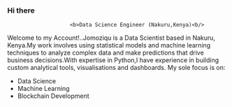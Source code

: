 ### Hi there 

                        <b>Data Science Engineer (Nakuru,Kenya)<b/>
                        
Welcome to my Account!..Jomoziqu is a Data Scientist based in Nakuru, Kenya.My work involves using statistical models and machine learning techniques to analyze complex data and make predictions that drive business decisions.With expertise in Python,I have experience in building custom analytical tools, visualisations and dashboards.
My sole focus is on:

   - Data Science
   - Machine Learning
   - Blockchain Development
